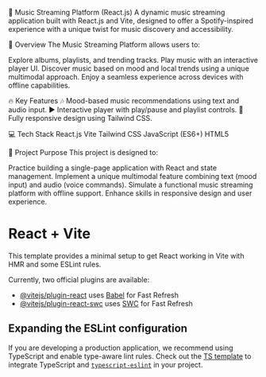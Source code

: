 
🎵 Music Streaming Platform (React.js)
A dynamic music streaming application built with React.js and Vite, designed to offer a Spotify-inspired experience with a unique twist for music discovery and accessibility.

🎸 Overview
The Music Streaming Platform allows users to:

Explore albums, playlists, and trending tracks.
Play music with an interactive player UI.
Discover music based on mood and local trends using a unique multimodal approach.
Enjoy a seamless experience across devices with offline capabilities.

🔥 Key Features
🎶 Mood-based music recommendations using text and audio input.
▶️ Interactive player with play/pause and playlist controls.
📱 Fully responsive design using Tailwind CSS.

💻 Tech Stack
React.js
Vite
Tailwind CSS
JavaScript (ES6+)
HTML5

🧠 Project Purpose
This project is designed to:

Practice building a single-page application with React and state management.
Implement a unique multimodal feature combining text (mood input) and audio (voice commands).
Simulate a functional music streaming platform with offline support.
Enhance skills in responsive design and user experience.


# React + Vite

This template provides a minimal setup to get React working in Vite with HMR and some ESLint rules.

Currently, two official plugins are available:

- [@vitejs/plugin-react](https://github.com/vitejs/vite-plugin-react/blob/main/packages/plugin-react/README.md) uses [Babel](https://babeljs.io/) for Fast Refresh
- [@vitejs/plugin-react-swc](https://github.com/vitejs/vite-plugin-react-swc) uses [SWC](https://swc.rs/) for Fast Refresh

## Expanding the ESLint configuration

If you are developing a production application, we recommend using TypeScript and enable type-aware lint rules. Check out the [TS template](https://github.com/vitejs/vite/tree/main/packages/create-vite/template-react-ts) to integrate TypeScript and [`typescript-eslint`](https://typescript-eslint.io) in your project.

